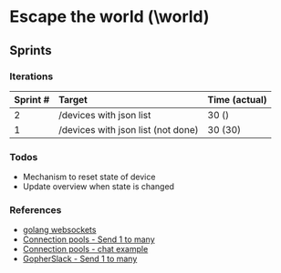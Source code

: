 # Escape the world (\world)

## Sprints

### Iterations

| Sprint # | Target                             | Time (actual) |
|:---------|:-----------------------------------|:--------------|
| 2        | /devices with json list            | 30 ()            |
| 1        | /devices with json list (not done) | 30 (30)       |

### Todos

* Mechanism to reset state of device
* Update overview when state is changed

### References

* [golang websockets](https://gist.github.com/tmichel/7390690)
* [Connection pools - Send 1 to many](https://stackoverflow.com/questions/31532652/go-websocket-send-all-clients-a-message)
* [Connection pools - chat example](https://github.com/gorilla/websocket/tree/master/examples/chat#readme)
* [GopherSlack - Send 1 to many](https://play.golang.org/p/6yLEOQeqCei)